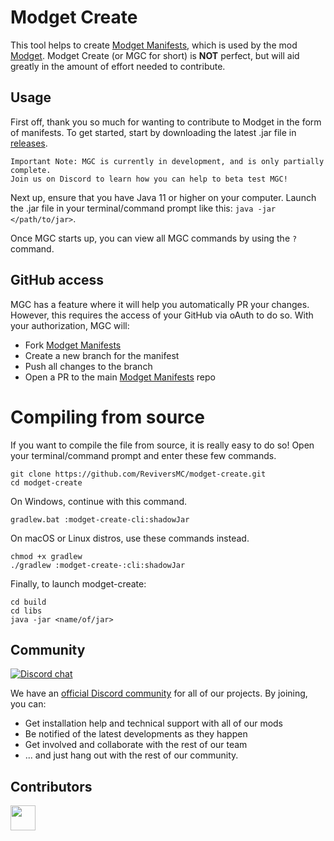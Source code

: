 # Modget Create
This tool helps to create [Modget Manifests](https://github.com/ReviversMC/modget-manifests), 
which is used by the mod [Modget](https://github.com/ReviversMC/modget-minecraft). Modget Create (or MGC for short)
is **NOT** perfect, but will aid greatly in the amount of effort needed to contribute. 

## Usage
First off, thank you so much for wanting to contribute to Modget in the form of manifests. 
To get started, start by downloading the latest .jar file in [releases](https://github.com/ReviversMC/modget-create/releases).
```
Important Note: MGC is currently in development, and is only partially complete.
Join us on Discord to learn how you can help to beta test MGC!
```

Next up, ensure that you have Java 11 or higher on your computer. Launch the .jar file in your terminal/command prompt like this:
`java -jar </path/to/jar>`.

Once MGC starts up, you can view all MGC commands by using the `?` command.

## GitHub access
MGC has a feature where it will help you automatically PR your changes. However, this requires the access of your GitHub via oAuth to do so. 
With your authorization, MGC will:
- Fork [Modget Manifests](https://github.com/ReviversMC/modget-manifests)
- Create a new branch for the manifest
- Push all changes to the branch
- Open a PR to the main [Modget Manifests](https://github.com/ReviversMC/modget-manifests) repo

# Compiling from source
If you want to compile the file from source, it is really easy to do so! Open your terminal/command prompt and enter these few commands.

```
git clone https://github.com/ReviversMC/modget-create.git
cd modget-create
```

On Windows, continue with this command.
```
gradlew.bat :modget-create-cli:shadowJar
```

On macOS or Linux distros, use these commands instead.
```
chmod +x gradlew
./gradlew :modget-create-:cli:shadowJar
```

Finally, to launch modget-create: 
```
cd build
cd libs
java -jar <name/of/jar>
```

## Community
[![Discord chat](https://img.shields.io/badge/chat%20on-discord-7289DA?logo=discord&logoColor=white)](https://discord.gg/6bTGYFppfz)

We have an [official Discord community](https://discord.gg/6bTGYFppfz) for all of our projects. By joining, you can:
- Get installation help and technical support with all of our mods
- Be notified of the latest developments as they happen
- Get involved and collaborate with the rest of our team
- ... and just hang out with the rest of our community.


## Contributors
<a href="https://github.com/ReviversMC/modget-create/graphs/contributors">
  <img height="40em" src="https://contrib.rocks/image?repo=ReviversMC/modget-create" />
</a>